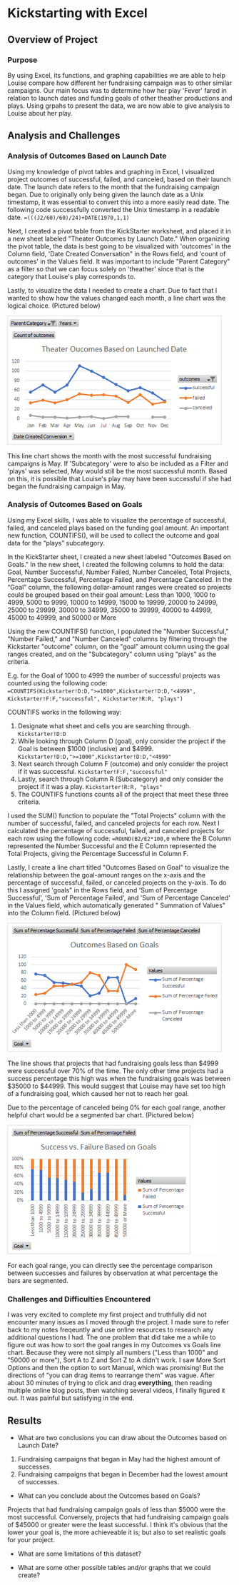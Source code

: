 # Kickstarting with Excel

## Overview of Project

### Purpose
By using Excel, its functions, and graphing capabilities we are able to help Louise compare how different her fundraising campaign was to other similar campaigns. Our main focus was to determine how her play 'Fever' fared in relation to launch dates and funding goals of other theather productions and plays. Using grpahs to present the data, we are now able to give analysis to Louise about her play.

## Analysis and Challenges

### Analysis of Outcomes Based on Launch Date

Using my knowledge of pivot tables and graphing in Excel, I visualized project outcomes of successful, failed, and canceled, based on their launch date. The launch date refers to the month that the fundraising campaign began. Due to originally only being given the launch date as a Unix timestamp, it was essential to convert this into a more easily read date. The following code successfully converted the Unix timestamp in a readable date. `=(((J2/60)/60)/24)+DATE(1970,1,1)`

Next, I created a pivot table from the KickStarter worksheet, and placed it in a new sheet labeled "Theater Outcomes by Launch Date." When organizing the pivot table, the data is best going to be visualized with 'outcomes' in the Column field, 'Date Created Conversation" in the Rows field, and 'count of outcomes' in the Values field. It was important to include "Parent Category" as a filter so that we can focus solely on 'theather' since that is the category that Louise's play corresponds to. 

Lastly, to visualize the data I needed to create a chart. Due to fact that I wanted to show how the values changed each month, a line chart was the logical choice. (Pictured below)

![alt text](https://github.com/willenny/kickstarter-analysis/blob/main/Theater_Outcomes_vs_Launch.png?raw=true)

This line chart shows the month with the most successful fundraising campaigns is May. If 'Subcategory' were to also be included as a Filter and 'plays' was selected, May would still be the most successful month. Based on this, it is possible that Louise's play may have been successful if she had began the fundraising campaign in May. 

### Analysis of Outcomes Based on Goals

Using my Excel skills, I was able to visualize the percentage of successful, failed, and canceled plays based on the funding goal amount. An important new function, COUNTIFS(), will be used to collect the outcome and goal data for the “plays” subcategory. 

In the KickStarter sheet, I created a new sheet labeled "Outcomes Based on Goals." In the new sheet, I created the following columns to hold the data: 
Goal, Number Successful, Number Failed, Number Canceled, Total Projects, Percentage Successful, Percentage Failed, and Percentage Canceled. 
In the “Goal” column, the following dollar-amount ranges were created so projects could be grouped based on their goal amount: 
Less than 1000, 1000 to 4999, 5000 to 9999, 10000 to 14999, 15000 to 19999, 20000 to 24999, 25000 to 29999, 30000 to 34999, 35000 to 39999, 40000 to 44999, 45000 to 49999, and 50000 or More

Using the new COUNTIFS() function, I populated the "Number Successful," "Number Failed," and "Number Canceled" columns by filtering through the Kickstarter "outcome" column, on the "goal" amount column using the goal ranges created, and on the "Subcategory" column using "plays" as the criteria.

E.g. for the Goal of 1000 to 4999 the number of successful projects was counted using the following code:
`=COUNTIFS(Kickstarter!D:D,">=1000",Kickstarter!D:D,"<4999", Kickstarter!F:F,"successful", Kickstarter!R:R, "plays")`

COUNTIFS works in the following way: 
1. Designate what sheet and cells you are searching through. `Kickstarter!D:D`
2. While looking through Column D (goal), only consider the project if the Goal is between $1000 (inclusive) and $4999. `Kickstarter!D:D,">=1000",Kickstarter!D:D,"<4999"`
3. Next search through Column F (outcome) and only consider the project if it was successful. `Kickstarter!F:F,"successful"`
4. Lastly, search through Column R (Subcategory) and only consider the project if it was a play. `Kickstarter!R:R, "plays"`
5. The COUNTIFS functions counts all of the project that meet these three criteria. 

I used the SUM() function to populate the "Total Projects" column with the number of successful, failed, and canceled projects for each row.
Next I calculated the percentage of successful, failed, and canceled projects for each row using the following code: `=ROUND(B2/E2*100,0` where the B Column represented the Number Successful and the E Column represented the Total Projects, giving the Percentage Successful in Column F. 

Lastly, I create a line chart titled "Outcomes Based on Goal" to visualize the relationship between the goal-amount ranges on the x-axis and the percentage of successful, failed, or canceled projects on the y-axis. To do this I assigned 'goals" in the Rows field, and 'Sum of Percentage Successful', 'Sum of Percentage Failed', and 'Sum of Percentage Canceled' in the Values field, which automatically generated " Summation of Values" into the Column field. (Pictured below) 

![alt text](https://github.com/willenny/kickstarter-analysis/blob/main/Outcomes_vs_Goals.png?raw=true)

The line shows that projects that had fundraising goals less than $4999 were successful over 70% of the time. The only other time projects had a success percentage this high was when the fundraising goals was between $35000 to $44999. This would suggest that Louise may have set too high of a fundraising goal, which caused her not to reach her goal. 

Due to the percentage of canceled being 0% for each goal range, another helpful chart would be a segmented bar chart. (Pictured below)

![alt text](https://github.com/willenny/kickstarter-analysis/blob/main/Outcomes_vs_Goals_Segmented_BarChart.png?raw=true)

For each goal range, you can directly see the percentage comparison between successes and failures by observation at what percentage the bars are segmented.  

### Challenges and Difficulties Encountered

I was very excited to complete my first project and truthfully did not encounter many issues as I moved through the project. I made sure to refer back to my notes freqeuntly and use online resources to research any additional questions I had. The one problem that did take me a while to figure out was how to sort the goal ranges in my Outcomes vs Goals line chart. Because they were not simply all numbers ("Less than 1000" and "50000 or more"), Sort A to Z and Sort Z to A didn't work. I saw More Sort Options and then the option to sort Manual, which was promising! But the directions of "you can drag items to rearrange them" was vague. After about 30 minutes of trying to click and drag **everything**, then reading multiple online blog posts, then watching several videos, I finally figured it out. It was painful but satisfying in the end. 

## Results

- What are two conclusions you can draw about the Outcomes based on Launch Date?

1. Fundraising campaigns that began in May had the highest amount of successes. 
2. Fundraising campaigns that began in December had the lowest amount of successes. 

- What can you conclude about the Outcomes based on Goals?

Projects that had fundraising campaign goals of less than $5000 were the most successful. Conversely, projects that had fundraising campaign goals of $45000 or greater were the least successful. I think it's obvious that the lower your goal is, the more achieveable it is; but also to set realistic goals for your project. 

- What are some limitations of this dataset?



- What are some other possible tables and/or graphs that we could create?
